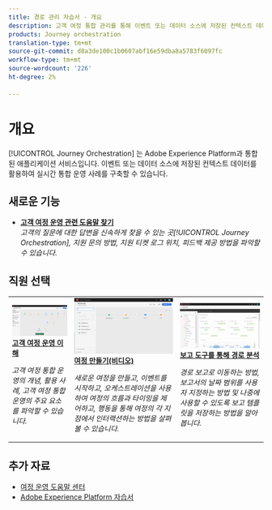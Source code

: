 ```yaml
---
title: 경로 관리 자습서 - 개요
description: 고객 여정 통합 관리를 통해 이벤트 또는 데이터 소스에 저장된 컨텍스트 데이터를 활용하여 실시간 통합 운영 사례를 구축할 수 있습니다
products: Journey orchestration
translation-type: tm+mt
source-git-commit: d8a3de100c1b0607abf16e59dba8a5783f6097fc
workflow-type: tm+mt
source-wordcount: '226'
ht-degree: 2%

---
```



# 개요

[!UICONTROL Journey Orchestration] 는 Adobe Experience Platform과 통합된 애플리케이션 서비스입니다. 이벤트 또는 데이터 소스에 저장된 컨텍스트 데이터를 활용하여 실시간 통합 운영 사례를 구축할 수 있습니다.

## 새로운 기능

* **[고객 여정 운영 관련 도움말 찾기](/help/how-to-find-help-with-journey-orchestration.md)**   <br>
   *고객의 질문에 대한 답변을 신속하게 찾을 수 있는 곳[!UICONTROL Journey Orchestration], 지원 문의 방법, 지원 티켓 로그 위치, 피드백 제공 방법을 파악할 수 있습니다.*

## 직원 선택

<table>
<tr>
  <td>
    <a href="./understanding-journey-orchestration.md">
      <img alt="고객 여정 운영 이해" src="./assets/journey-orchestration-example.png"/>
    </a>
    <div>
      <a href="./understanding-journey-orchestration.md">
    <strong>고객 여정 운영 이해</strong>
    </a>
    </div>
    <p>
    <em>고객 여정 통합 운영의 개념, 활용 사례, 고객 여정 통합 운영의 주요 요소를 파악할 수 있습니다.</em>
    <p>
  </td>
  <td>
    <a href="./create-a-journey.md">
        <img alt="여정 만들기(비디오)" src="./assets/journey34.png"/>
    </a>
    <div>
      <a href="./create-a-journey.md">
    <strong>여정 만들기(비디오)</strong>
    </a>
    </div>
    <p>
    <em>새로운 여정을 만들고, 이벤트를 시작하고, 오케스트레이션을 사용하여 여정의 흐름과 타이밍을 제어하고, 행동을 통해 여정의 각 지점에서 인터랙션하는 방법을 살펴볼 수 있습니다.</em>
    <p>
  </td>
  <td>
   <a href="./analyze-a-journey-via-reporting-tools.md">
      <img alt="보고 도구를 통해 경로 분석" src="./assets/dynamic_report_journey_8.png" />
    </a>
    <div>
      <a href="./analyze-a-journey-via-reporting-tools.md">
    <strong>보고 도구를 통해 경로 분석</strong>
    </a>
    </div>
    <p>
    <em>경로 보고로 이동하는 방법, 보고서의 날짜 범위를 사용자 지정하는 방법 및 나중에 사용할 수 있도록 보고 템플릿을 저장하는 방법을 알아봅니다. </em>
    <p>
  </td>
</tr>
</table>

## 추가 자료

* [여정 운영 도움말 센터](https://docs.adobe.com/content/help/en/journeys/using/journey-orchestration-home.html)
* [Adobe Experience Platform 자습서](https://docs.adobe.com/content/help/en/platform-learn/tutorials/overview.html)

